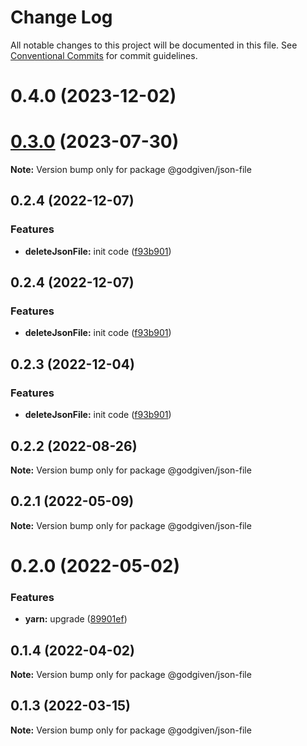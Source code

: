 # Change Log

All notable changes to this project will be documented in this file.
See [Conventional Commits](https://conventionalcommits.org) for commit guidelines.

# 0.4.0 (2023-12-02)

# [0.3.0](https://github.com/godgiven-project/typeServerLib/compare/v0.2.4...v0.3.0) (2023-07-30)

**Note:** Version bump only for package @godgiven/json-file

## 0.2.4 (2022-12-07)

### Features

* **deleteJsonFile:** init code ([f93b901](https://github.com/godgiven-project/typeServerLib/commit/f93b901b86d23677420ffd970fddd2cd346ae4dc))

## 0.2.4 (2022-12-07)

### Features

* **deleteJsonFile:** init code ([f93b901](https://github.com/godgiven-project/typeServerLib/commit/f93b901b86d23677420ffd970fddd2cd346ae4dc))

## 0.2.3 (2022-12-04)

### Features

* **deleteJsonFile:** init code ([f93b901](https://github.com/godgiven-project/typeServerLib/commit/f93b901b86d23677420ffd970fddd2cd346ae4dc))

## 0.2.2 (2022-08-26)

**Note:** Version bump only for package @godgiven/json-file

## 0.2.1 (2022-05-09)

**Note:** Version bump only for package @godgiven/json-file

# 0.2.0 (2022-05-02)

### Features

* **yarn:** upgrade ([89901ef](https://github.com/godgiven-project/typeServerLib/commit/89901efe18fb73d05f28224c9bf54e428eab0625))

## 0.1.4 (2022-04-02)

**Note:** Version bump only for package @godgiven/json-file

## 0.1.3 (2022-03-15)

**Note:** Version bump only for package @godgiven/json-file
